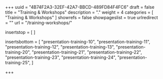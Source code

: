 +++
uuid			= "4B74F2A3-32EF-42A7-BBCD-489FD84F4FC6"
draft 			= false
title 			= "Training & Workshops"
description		= "."
weight			= 4
categories		= [ "Training & Workshops" ]
showrefs		= false
showpageslist	= true
urlredirect		= ""
url 				= "/training-workshops/"

insertstop		= [
]

insertsbottom	= [
	"presentation-training-10",
	"presentation-training-11",
	"presentation-training-12",
	"presentation-training-13",
	"presentation-training-20",
	"presentation-training-21",
	"presentation-training-22",
	"presentation-training-23",
	"presentation-training-24",
	"presentation-training-25",
]

+++
